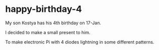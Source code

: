 happy-birthday-4
=================

My son Kostya has his 4th birthday on 17-Jan.  

I decided to make a small present to him.  

To make electronic Pi with 4 diodes lightning in some different patterns.
